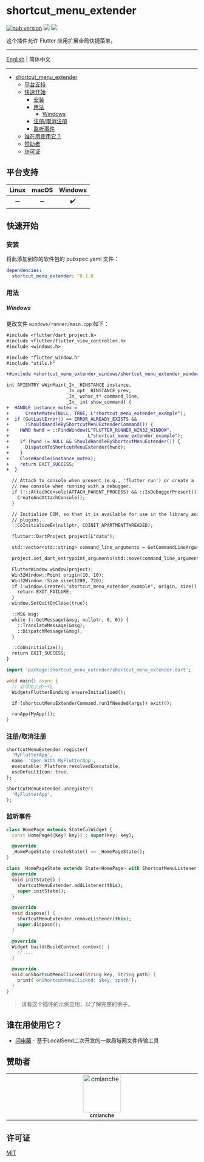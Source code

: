 # shortcut_menu_extender

[![pub version][pub-image]][pub-url] [![][discord-image]][discord-url] ![][visits-count-image] 

[pub-image]: https://img.shields.io/pub/v/shortcut_menu_extender.svg
[pub-url]: https://pub.dev/packages/shortcut_menu_extender

[discord-image]: https://img.shields.io/discord/884679008049037342.svg
[discord-url]: https://discord.gg/zPa6EZ2jqb

[visits-count-image]: https://img.shields.io/badge/dynamic/json?label=Visits%20Count&query=value&url=https://api.countapi.xyz/hit/leanflutter.shortcut_menu_extender/visits

这个插件允许 Flutter 应用扩展全局快捷菜单。

---

[English](./README.md) | 简体中文

---

<!-- START doctoc generated TOC please keep comment here to allow auto update -->
<!-- DON'T EDIT THIS SECTION, INSTEAD RE-RUN doctoc TO UPDATE -->

- [shortcut\_menu\_extender](#shortcut_menu_extender)
  - [平台支持](#平台支持)
  - [快速开始](#快速开始)
    - [安装](#安装)
    - [用法](#用法)
        - [Windows](#windows)
    - [注册/取消注册](#注册取消注册)
    - [监听事件](#监听事件)
  - [谁在用使用它？](#谁在用使用它)
  - [赞助者](#赞助者)
  - [许可证](#许可证)

<!-- END doctoc generated TOC please keep comment here to allow auto update -->

## 平台支持

| Linux | macOS | Windows |
| :---: | :---: | :-----: |
|   ➖   |   ➖   |    ✔️    |

## 快速开始

### 安装

将此添加到你的软件包的 pubspec.yaml 文件：

```yaml
dependencies:
  shortcut_menu_extender: ^0.1.0
```

### 用法

##### Windows

更改文件 `windows/runner/main.cpp` 如下：

```diff
#include <flutter/dart_project.h>
#include <flutter/flutter_view_controller.h>
#include <windows.h>

#include "flutter_window.h"
#include "utils.h"

+#include <shortcut_menu_extender_windows/shortcut_menu_extender_windows_plugin_c_api.h>

int APIENTRY wWinMain(_In_ HINSTANCE instance,
                      _In_opt_ HINSTANCE prev,
                      _In_ wchar_t* command_line,
                      _In_ int show_command) {
+  HANDLE instance_mutex =
+      CreateMutex(NULL, TRUE, L"shortcut_menu_extender_example");
+  if (GetLastError() == ERROR_ALREADY_EXISTS &&
+      !ShouldHandleByShortcutMenuExtenderCommand()) {
+    HWND hwnd = ::FindWindow(L"FLUTTER_RUNNER_WIN32_WINDOW",
+                             L"shortcut_menu_extender_example");
+    if (hwnd != NULL && ShouldHandleByShortcutMenuExtender()) {
+      DispatchToShortcutMenuExtender(hwnd);
+    }
+    CloseHandle(instance_mutex);
+    return EXIT_SUCCESS;
+  }

  // Attach to console when present (e.g., 'flutter run') or create a
  // new console when running with a debugger.
  if (!::AttachConsole(ATTACH_PARENT_PROCESS) && ::IsDebuggerPresent()) {
    CreateAndAttachConsole();
  }

  // Initialize COM, so that it is available for use in the library and/or
  // plugins.
  ::CoInitializeEx(nullptr, COINIT_APARTMENTTHREADED);

  flutter::DartProject project(L"data");

  std::vector<std::string> command_line_arguments = GetCommandLineArguments();

  project.set_dart_entrypoint_arguments(std::move(command_line_arguments));

  FlutterWindow window(project);
  Win32Window::Point origin(10, 10);
  Win32Window::Size size(1280, 720);
  if (!window.Create(L"shortcut_menu_extender_example", origin, size)) {
    return EXIT_FAILURE;
  }
  window.SetQuitOnClose(true);

  ::MSG msg;
  while (::GetMessage(&msg, nullptr, 0, 0)) {
    ::TranslateMessage(&msg);
    ::DispatchMessage(&msg);
  }

  ::CoUninitialize();
  return EXIT_SUCCESS;
}
```

```dart
import 'package:shortcut_menu_extender/shortcut_menu_extender.dart';

void main() async {
  // 必须加上这一行。
  WidgetsFlutterBinding.ensureInitialized();

  if (shortcutMenuExtenderCommand.runIfNeeded(args)) exit(0);

  runApp(MyApp());
}
```

### 注册/取消注册

```dart
shortcutMenuExtender.register(
  'MyFlutterApp',
  name: 'Open With MyFlutterApp',
  executable: Platform.resolvedExecutable,
  useDefaultIcon: true,
);

shortcutMenuExtender.unregister(
  'MyFlutterApp',
);
```

### 监听事件

```dart
class HomePage extends StatefulWidget {
  const HomePage({Key? key}) : super(key: key);

  @override
  _HomePageState createState() => _HomePageState();
}

class _HomePageState extends State<HomePage> with ShortcutMenuListener {
  @override
  void initState() {
    shortcutMenuExtender.addListener(this);
    super.initState();
  }

  @override
  void dispose() {
    shortcutMenuExtender.removeListener(this);
    super.dispose();
  }

  @override
  Widget build(BuildContext context) {
    // ...
  }

  @override
  void onShortcutMenuClicked(String key, String path) {
    print('onShortcutMenuClicked: $key, $path');
  }
}
```

> 请看这个插件的示例应用，以了解完整的例子。

## 谁在用使用它？

- [闪电藤](https://github.com/cmlanche/lightningvine-docs) - 基于LocalSend二次开发的一款局域网文件传输工具

## 赞助者

<table>
  <tbody>
    <tr>
      <td align="center" valign="top" width="14.28%"><a href="https://github.com/cmlanche"><img src="https://avatars.githubusercontent.com/u/5886757?v=4?s=100" width="100px;" alt="cmlanche"/><br /><sub><b>cmlanche</b></sub></a></td>
    </tr>
  </tbody>
</table>

## 许可证

[MIT](./LICENSE)
